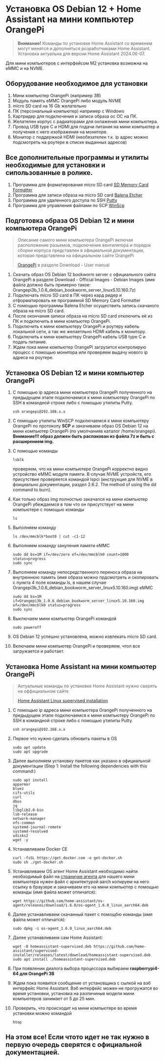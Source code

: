 # Установка OS Debian 12 + Home Assistant на мини компьютер OrangePi

> **Внимание!** Команды по установке Home Assistant со временем могут менятся и дополняться розработчиками Home Assistant. Установка актуальна для версии Home Assistant 2024.06-07.

Для мини компьютеров с интерфейсом M2 установка возможна на eMMC и на NVME.

## Оборудование необходимое для установки

1. Мини компьютер OrangePi (например 3B)
2. Модуль память eMMC OrangePi либо модуль NVME
3. micro SD card на 16 Gb желательно
4. ПК (персональный компьютер) например с Windows
5. Картридер для подключения и записи образа ос ОС на ПК.
6. Желателен корпус с радиаторами для охлажения мини компьютера.
7. Провод USB type C и HDMI для подачи питания на мини компьютер и получения с него изображения на мониторе.
8. Монитор с поддержкой HDMI (необязателен т.к. ip адрес можно подсмотреть на роутере в списке выданных адресов)

## Все дополнительные программы и утилиты необходимые для установки и сипользованные в ролике.

1. Программа для форматирования micro SD card [SD Memory Card Formatter](https://www.sdcard.org/downloads/formatter/)
2. Программа для записи образа на micro SD card [Balena Etcher](https://github.com/balena-io/etcher/releases)
3. Программа для удаленного доступа по SSH [Putty](https://www.putty.org/)
4. Программа для управления файлами по SCP [WinScp](https://winscp.net/eng/downloads.php)

## Подготовка образа OS Debian 12 и мини компьютера OrangePi

> Описание самого мини компьютера OrangePi включая расположение разьемов, подключение вентилятора и порядок сборки корпуса представлен в официальной документации, которая представлена на официальном сайте OrangePi
>
> [OrangePi](https://www.orangepi.org/) в разделе Download - User manual

1. Скачать образ OS Debian 12 bookworm server с официального сайта OrangePi в разделе Download - Official Images - Debian Images (имя файла должно быть примерно такое: Orangepi3b_1.0.6_debian_bookworm_server_linux5.10.160.7z)
2. Подключать micro SD card в ПК через кард ридер и отформатировать ее программой SD Memory Card Formatter
3. С помощью программы Balena Etcher осуществить запись скачаного образа на micro SD card.
4. После окончания записи образа на micro SD card отключить её из ПК и подключить в мини компьютер OrangePi.
5. Подключить к мини компьютеру OrangePi и роутеру кабель локальной сети, а так же желаетльно HDMI кабель к монитору.
6. Подключить к мини компьютеру OrangePi кабель USB type C и подать питание.
7. Ждем пока мини компьютер OrangePi загрузится контролирую процесс с помощью монитора или проверяем выдачу нового ip адреса на роутере.

## Установка OS Debian 12 и мини компьютер OrangePi

1. С помощью ip адреса мини компьютера OrangePi полученного на предыдущем этапе подключаемся к мини компьютеру OrangePi по SSH в командной строке либо с помощью утилиты Putty.

   ```
   ssh orangepi@192.168.x.x
   ```
2. С помощью утилиты WinSCP подключаемся к мини компьютеру OrangePi по протоколу **SCP** и закачиваем образ OS Debian 12 на мини компьютер OrangePi (по умолчанияв каталог /home/orangepi). **Внимание!!! образ должен быть распакован из файла 7z и быть с расширением img.**
3. С помощью команды

   ```
   lsblk
   ```

   проверяем, что на мини компьютере OrangePi корректно видно устройство eMMC модуля памяти. В случае NVME устройств, его присутствие проверяется командой lspci (инструкция для NVME в фоициально документации, раздел 2.6.2.
   The method of using the dd command to burn).
4. Как только образ img полностью закачался на мини компьютер OrangePi убеждаемся в том что он присутствует на мини компьютере с помощью команды

   ```
   ls
   ```
5. Выполняем команду

   ```
   ls /dev/mmcblk*boot0 | cut -c1-12
   ```
6. Выполняем команду зануления памяти eMMC

   ```
   sudo dd bs=1M if=/dev/zero of=/dev/mmcblk0 count=1000 status=progress
   sudo sync
   ```
7. Выполняем команду непосредственного переноса образа на внутреннюю память (имя образа можно прдсмотреть и скопировать с пункта 4 поле команды ls, в нашем случае Orangepi3b_1.0.6_debian_bookworm_server_linux5.10.160.img) eMMC

   ```
   sudo dd bs=1M if=Orangepi3b_1.0.6_debian_bookworm_server_linux5.10.160.img of=/dev/mmcblk0 status=progress
   sudo sync
   ```
8. Выключаем мини компьютер OrangePi командой

   ```
   sudo poweroff
   ```
9. OS Debian 12 успешно установлена, можно извлекать micro SD card.
10. Включаем мини компьютер OrangePi и проверяем, чтол все загружается и работает.

## Установка Home Assistant на мини компьютер OrangePi

> Актуальные команды по установке Home Assistant нужно сверять на оффициальном сайте
>
> [Home Assistant Linux supervised installation](https://github.com/home-assistant/supervised-installer)

1. С помощью ip адреса мини компьютера OrangePi полученного на предыдущем этапе подключаемся к мини компьютеру OrangePi по SSH в командной строке либо с помощью утилиты Putty.

   ```
   ssh orangepi@192.168.x.x
   ```
2. Первое что нужно сделать обновить пакеты в OS

   ```
   sudo apt update
   sudo apt upgrade
   ```
3. Далее выполняем установку пакетов как указано в официальной документации (Step 1: Install the following dependencies with this command:)

   ```
   sudo apt install
   apparmor
   bluez
   cifs-utils
   curl
   dbus
   jq
   libglib2.0-bin
   lsb-release
   network-manager
   nfs-common
   systemd-journal-remote
   systemd-resolved
   udisks2
   wget -y
   ```
4. Устанавливаем Docker CE

   ```
   curl -fsSL https://get.docker.com -o get-docker.sh
   sudo sh ./get-docker.sh
   ```
5. Устанавливаем OS агент Home Assistant необходимо найти необходимый файл на [страничке агента](https://github.com/home-assistant/os-agent/releases/latest) для нашего мини компьютера нужен файл с архитектурой aarch копируем на него ссылку в браузере и закачиваем его на мини компьютер с помощью команды (имя файла может отличатся):

   ```
   wget https://github.com/home-assistant/os-agent/releases/download/1.6.0/os-agent_1.6.0_linux_aarch64.deb
   ```
6. Далее устанавливаем скачанный пакет с помощбю команды (имя файла может отличатся):

   ```
   sudo dpkg -i os-agent_1.6.0_linux_aarch64.deb
   ```
7. Далее устанавливаем сам Home Assistant:

   ```
   wget -O homeassistant-supervised.deb https://github.com/home-assistant/supervised-installer/releases/latest/download/homeassistant-supervised.deb
   sudo apt install ./homeassistant-supervised.deb
   ```
8. При появлении диалога выбора процессора выбираем **raspberrypi4-64 для OrangePi 3B**
9. Ждем пока появится сообщение от установщика с сылкой на вэб интерфейс Home Assistant. Вэб интерфейс можен не прогружатся во время установки, установка на различиные модели мини компьютеров занимает от 5 до 25 мин.
10. Проверить, что происходит на мини компьютере во время установки можно командой

    ```
    htop
    ```

## На этом все! Если чтото идет не так нужно в первую очередь сверятся с официальной документацией.
